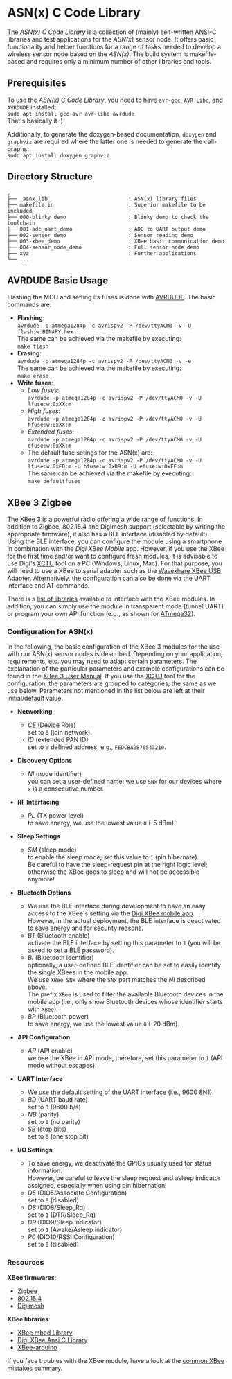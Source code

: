 # ASN(x) C Code Library #

The *ASN(x) C Code Library* is a collection of (mainly) self-written ANSI-C libraries and test applications for the *ASN(x)* sensor node.
It offers basic functionality and helper functions for a range of tasks needed to develop a wireless sensor node based on the *ASN(x)*.
The build system is makefile-based and requires only a minimum number of other libraries and tools.


## Prerequisites ##

To use the *ASN(x) C Code Library*, you need to have `avr-gcc`, `AVR Libc`, and `AVRDUDE` installed:  
  `sudo apt install gcc-avr avr-libc avrdude`  
That's basically it :)

Additionally, to generate the doxygen-based documentation, `doxygen` and `graphviz` are required where the latter one is needed to generate the call-graphs:  
  `sudo apt install doxygen graphviz`


## Directory Structure ##

```
.
├── _asnx_lib_                         : ASN(x) library files
├── makefile.in                        : Superior makefile to be included
├── 000-blinky_demo                    : Blinky demo to check the toolchain
├── 001-adc_uart_demo                  : ADC to UART output demo
├── 002-sensor_demo                    : Sensor reading demo
├── 003-xbee_demo                      : XBee basic communication demo
├── 004-sensor_node_demo               : Full sensor node demo
├── xyz                                : Further applications
└── ...
```

## AVRDUDE Basic Usage ##

Flashing the MCU and setting its fuses is done with [AVRDUDE](https://www.nongnu.org/avrdude/).
The basic commands are:
* **Flashing**:  
  `avrdude -p atmega1284p -c avrispv2 -P /dev/ttyACM0 -v -U flash:w:BINARY.hex`  
  The same can be achieved via the makefile by executing:  
  `make flash`
* **Erasing**:  
  `avrdude -p atmega1284p -c avrispv2 -P /dev/ttyACM0 -v -e`  
  The same can be achieved via the makefile by executing:  
  `make erase`
* **Write fuses**:
    * *Low fuses*:  
      `avrdude -p atmega1284p -c avrispv2 -P /dev/ttyACM0 -v -U lfuse:w:0xXX:m`
    * *High fuses*:  
      `avrdude -p atmega1284p -c avrispv2 -P /dev/ttyACM0 -v -U hfuse:w:0xXX:m`
    * *Extended fuses*:  
      `avrdude -p atmega1284p -c avrispv2 -P /dev/ttyACM0 -v -U efuse:w:0xXX:m`
    * The default fuse setings for the ASN(x) are:  
      `avrdude -p atmega1284p -c avrispv2 -P /dev/ttyACM0 -v -U lfuse:w:0xED:m -U hfuse:w:0xD9:m -U efuse:w:0xFF:m`  
      The same can be achieved via the makefile by executing:  
      `make defaultfuses`


## XBee 3 Zigbee ##

The XBee 3 is a powerful radio offering a wide range of functions.
In addition to Zigbee, 802.15.4 and Digimesh support (selectable by writing the appropriate firmware), it also has a BLE interface (disabled by default).
Using the BLE interface, you can configure the module using a smartphone in combination with the _Digi XBee Mobile_ app.
However, if you use the XBee for the first time and/or want to configure fresh modules, it is advisable to use Digi's [XCTU](https://www.digi.com/products/embedded-systems/digi-xbee/digi-xbee-tools/xctu) tool on a PC (Windows, Linux, Mac).
For that purpose, you will need to use a XBee to serial adapter such as the [Wavexhare XBee USB Adapter](https://www.waveshare.com/wiki/XBee_USB_Adapter).
Alternatively, the configuration can also be done via the UART interface and AT commands.

There is a [list of libraries](https://www.digi.com/resources/documentation/Digidocs/90001456-13/concepts/c_xbee_libraries_api_mode.htm?TocPath=XBee%20API%20mode%7C_____6) available to interface with the XBee modules.
In addition, you can simply use the module in transparent mode (tunnel UART) or program your own API function (e.g., as shown for [ATmega32](https://www.electronicwings.com/avr-atmega/xbee-interfacing-with-atmega32)).


### Configuration for ASN(x) ###

In the following, the basic configuration of the XBee 3 modules for the use with our ASN(x) sensor nodes is described.
Depending on your application, requirements, etc. you may need to adapt certain parameters.
The explanation of the particular parameters and example configurations can be found in the [XBee 3 User Manual](https://www.digi.com/resources/documentation/digidocs/pdfs/90001539.pdf).
If you use the [XCTU](https://www.digi.com/products/embedded-systems/digi-xbee/digi-xbee-tools/xctu) tool for the configuration, the parameters are grouped to categories; the same as we use below.
Parameters not mentioned in the list below are left at their initial/default value.

* **Networking**
    * _CE_ (Device Role)  
        set to `0` (join network).
    * _ID_ (extended PAN ID)  
        set to a defined address, e.g., `FEDCBA9876543210`.

* **Discovery Options**
    * _NI_ (node identifier)  
        you can set a user-defined name; we use `SNx` for our devices where `x` is a consecutive number.

* **RF Interfacing**
    * _PL_ (TX power level)  
        to save energy, we use the lowest value `0` (-5 dBm).

* **Sleep Settings**
    * _SM_ (sleep mode)  
        to enable the sleep mode, set this value to `1` (pin hibernate).  
        Be careful to have the sleep-request pin at the right logic level; otherwise the XBee goes to sleep and will not be accessible anymore!

* **Bluetooth Options**
    * We use the BLE interface during development to have an easy access to the XBee's setting via the [Digi XBee mobile app](https://www.digi.com/products/embedded-systems/digi-xbee/digi-xbee-tools/digi-xbee-mobile-app).  
        However, in the actual deployment, the BLE interface is deactivated to save energy and for security reasons.
    * _BT_ (Bluetooth enable)  
        activate the BLE interface by setting this parameter to `1` (you will be asked to set a BLE password).
    * _BI_ (Bluetooth identifier)  
        optionally, a user-defined BLE identifier can be set to easily identify the single XBees in the mobile app.  
        We use `XBee SNx` where the `SNx` part matches the _NI_ described above.  
        The prefix `XBee` is used to filter the available Bluetooth devices in the mobile app (i.e., only show Bluetooth devices whose identifier starts with `XBee`).
    * _BP_ (Bluetooth power)  
        to save energy, we use the lowest value `0` (-20 dBm).

* **API Configuration**
    * _AP_ (API enable)  
        we use the XBee in API mode, therefore, set this parameter to `1` (API mode without escapes).

* **UART Interface**
    * We use the default setting of the UART interface (i.e., 9600 8N1).
    * _BD_ (UART baud rate)  
        set to `3` (9600 b/s)
    * _NB_ (parity)  
        set to `0` (no parity)
    * _SB_ (stop bits)  
        set to `0` (one stop bit)

* **I/O Settings**
    * To save energy, we deactivate the GPIOs usually used for status information.  
        However, be careful to leave the sleep request and asleep indicator assigned, especially when using pin hibernation!
    * _D5_ (DIO5/Associate Configuration)  
        set to `0` (disabled)
    * _D8_ (DIO8/Sleep_Rq)  
        set to `1` (DTR/Sleep_Rq)
    * _D9_ (DIO9/Sleep Indicator)  
        set to `1` (Awake/Asleep indicator)
    * _P0_ (DIO10/RSSI Configuration)  
        set to `0` (disabled)


### Resources ###

**XBee firmwares**:
* [Zigbee](https://www.digi.com/products/embedded-systems/digi-xbee/rf-modules/2-4-ghz-rf-modules/xbee3-zigbee-3)
* [802.15.4](https://www.digi.com/products/embedded-systems/digi-xbee/rf-modules/2-4-ghz-rf-modules/xbee3-802-15-4)
* [Digimesh](https://www.digi.com/products/embedded-systems/digi-xbee/rf-modules/2-4-ghz-rf-modules/xbee3-digimesh-2-4)

**XBee libraries**:
* [XBee mbed Library](https://os.mbed.com/teams/Digi-International-Inc/code/XBeeLib/)
* [Digi XBee Ansi C Library](https://github.com/digidotcom/xbee_ansic_library/)
* [XBee-arduino](https://github.com/andrewrapp/xbee-arduino)

If you face troubles with the XBee module, have a look at the [common XBee mistakes](https://www.faludi.com/projects/common-xbee-mistakes/) summary.
